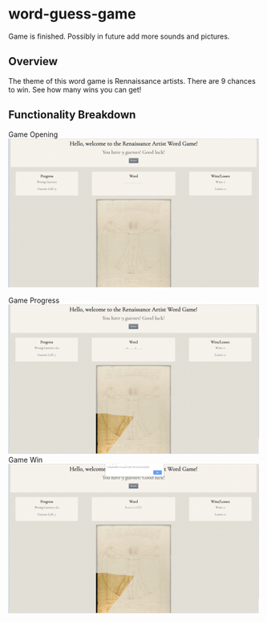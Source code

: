 # word-guess-game

Game is finished. Possibly in future add more sounds and pictures.

## Overview


The theme of this word game is Rennaissance artists. There are 9 chances to win. See how many wins you can get!

## Functionality Breakdown

Game Opening
<img src="/capture-1.png" width="500">

Game Progress
<img src="/capture-2.png" width="500">
Game Win
<img src="/capture-3.png" width="500">


